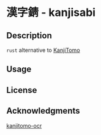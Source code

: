 # 漢字錆 - kanjisabi

## Description

`rust` alternative to [KanjiTomo](https://www.kanjitomo.net/)

## Usage

## License

## Acknowledgments

[kanjitomo-ocr](https://github.com/sakarika/kanjitomo-ocr)
